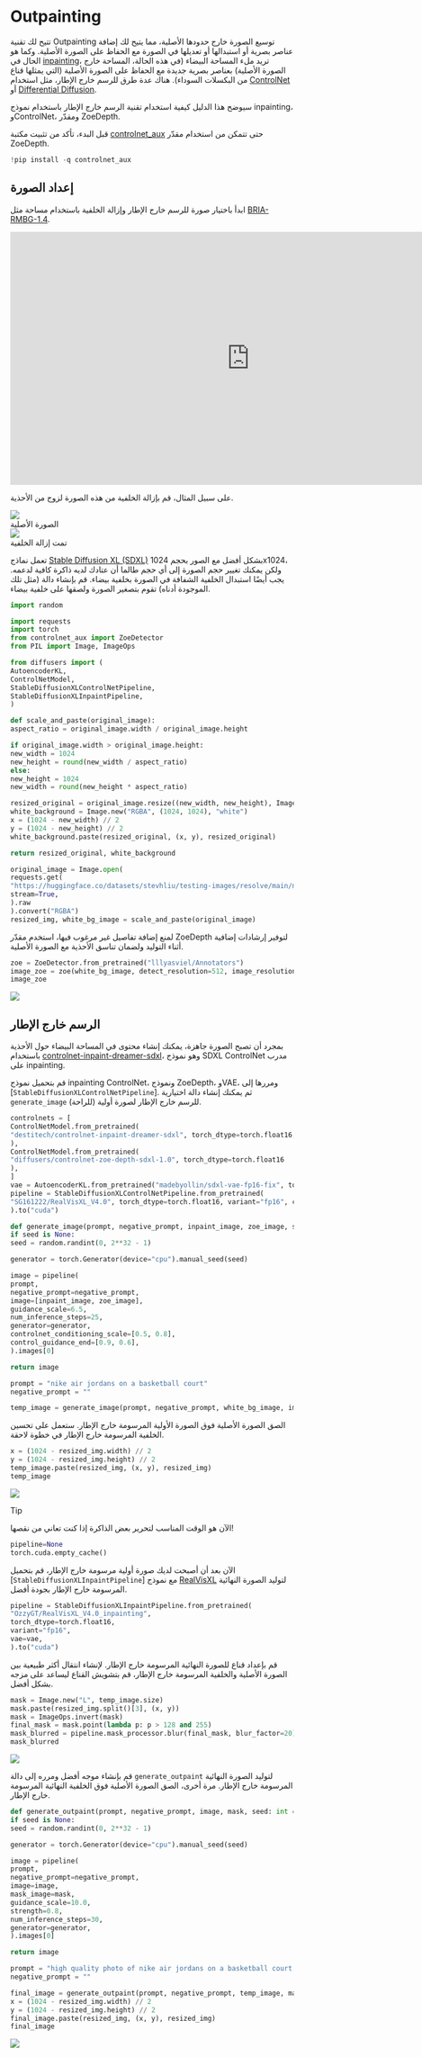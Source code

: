 # Outpainting

تتيح لك تقنية Outpainting توسيع الصورة خارج حدودها الأصلية، مما يتيح لك إضافة عناصر بصرية أو استبدالها أو تعديلها في الصورة مع الحفاظ على الصورة الأصلية. وكما هو الحال في [inpainting](../using-diffusers/inpaint)، تريد ملء المساحة البيضاء (في هذه الحالة، المساحة خارج الصورة الأصلية) بعناصر بصرية جديدة مع الحفاظ على الصورة الأصلية (التي يمثلها قناع من البكسلات السوداء). هناك عدة طرق للرسم خارج الإطار، مثل استخدام [ControlNet](https://hf.co/blog/OzzyGT/outpainting-controlnet) أو [Differential Diffusion](https://hf.co/blog/OzzyGT/outpainting-differential-diffusion).

سيوضح هذا الدليل كيفية استخدام تقنية الرسم خارج الإطار باستخدام نموذج inpainting، وControlNet، ومقدّر ZoeDepth.

قبل البدء، تأكد من تثبيت مكتبة [controlnet_aux](https://github.com/huggingface/controlnet_aux) حتى تتمكن من استخدام مقدّر ZoeDepth.

```py
!pip install -q controlnet_aux
```

## إعداد الصورة

ابدأ باختيار صورة للرسم خارج الإطار وإزالة الخلفية باستخدام مساحة مثل [BRIA-RMBG-1.4](https://hf.co/spaces/briaai/BRIA-RMBG-1.4).

<iframe
src="https://briaai-bria-rmbg-1-4.hf.space"
frameborder="0"
width="850"
height="450"
></iframe>

على سبيل المثال، قم بإزالة الخلفية من هذه الصورة لزوج من الأحذية.

<div class="flex flex-row gap-4">
<div class="flex-1">
<img class="rounded-xl" src="https://huggingface.co/datasets/stevhliu/testing-images/resolve/main/original-jordan.png"/>
<figcaption class="mt-2 text-center text-sm text-gray-500">الصورة الأصلية</figcaption>
</div>
<div class="flex-1">
<img class="rounded-xl" src="https://huggingface.co/datasets/stevhliu/testing-images/resolve/main/no-background-jordan.png"/>
<figcaption class="mt-2 text-center text-sm text-gray-500">تمت إزالة الخلفية</figcaption>
</div>
</div>

تعمل نماذج [Stable Diffusion XL (SDXL)](../using-diffusers/sdxl) بشكل أفضل مع الصور بحجم 1024x1024، ولكن يمكنك تغيير حجم الصورة إلى أي حجم طالما أن عتادك لديه ذاكرة كافية لدعمه. يجب أيضًا استبدال الخلفية الشفافة في الصورة بخلفية بيضاء. قم بإنشاء دالة (مثل تلك الموجودة أدناه) تقوم بتصغير الصورة ولصقها على خلفية بيضاء.

```py
import random

import requests
import torch
from controlnet_aux import ZoeDetector
from PIL import Image, ImageOps

from diffusers import (
AutoencoderKL,
ControlNetModel,
StableDiffusionXLControlNetPipeline,
StableDiffusionXLInpaintPipeline,
)

def scale_and_paste(original_image):
aspect_ratio = original_image.width / original_image.height

if original_image.width > original_image.height:
new_width = 1024
new_height = round(new_width / aspect_ratio)
else:
new_height = 1024
new_width = round(new_height * aspect_ratio)

resized_original = original_image.resize((new_width, new_height), Image.LANCZOS)
white_background = Image.new("RGBA", (1024, 1024), "white")
x = (1024 - new_width) // 2
y = (1024 - new_height) // 2
white_background.paste(resized_original, (x, y), resized_original)

return resized_original, white_background

original_image = Image.open(
requests.get(
"https://huggingface.co/datasets/stevhliu/testing-images/resolve/main/no-background-jordan.png",
stream=True,
).raw
).convert("RGBA")
resized_img, white_bg_image = scale_and_paste(original_image)
```

لمنع إضافة تفاصيل غير مرغوب فيها، استخدم مقدّر ZoeDepth لتوفير إرشادات إضافية أثناء التوليد ولضمان تناسق الأحذية مع الصورة الأصلية.

```py
zoe = ZoeDetector.from_pretrained("lllyasviel/Annotators")
image_zoe = zoe(white_bg_image, detect_resolution=512, image_resolution=1024)
image_zoe
```

<div class="flex justify-center">
<img src="https://huggingface.co/datasets/stevhliu/testing-images/resolve/main/zoedepth-jordan.png"/>
</div>

## الرسم خارج الإطار

بمجرد أن تصبح الصورة جاهزة، يمكنك إنشاء محتوى في المساحة البيضاء حول الأحذية باستخدام [controlnet-inpaint-dreamer-sdxl](https://hf.co/destitech/controlnet-inpaint-dreamer-sdxl)، وهو نموذج SDXL ControlNet مدرب على inpainting.

قم بتحميل نموذج inpainting ControlNet، ونموذج ZoeDepth، وVAE، ومررها إلى [`StableDiffusionXLControlNetPipeline`]. ثم يمكنك إنشاء دالة اختيارية `generate_image` (للراحة) للرسم خارج الإطار لصورة أولية.

```py
controlnets = [
ControlNetModel.from_pretrained(
"destitech/controlnet-inpaint-dreamer-sdxl", torch_dtype=torch.float16, variant="fp16"
),
ControlNetModel.from_pretrained(
"diffusers/controlnet-zoe-depth-sdxl-1.0", torch_dtype=torch.float16
),
]
vae = AutoencoderKL.from_pretrained("madebyollin/sdxl-vae-fp16-fix", torch_dtype=torch.float16).to("cuda")
pipeline = StableDiffusionXLControlNetPipeline.from_pretrained(
"SG161222/RealVisXL_V4.0", torch_dtype=torch.float16, variant="fp16", controlnet=controlnets, vae=vae
).to("cuda")

def generate_image(prompt, negative_prompt, inpaint_image, zoe_image, seed: int = None):
if seed is None:
seed = random.randint(0, 2**32 - 1)

generator = torch.Generator(device="cpu").manual_seed(seed)

image = pipeline(
prompt,
negative_prompt=negative_prompt,
image=[inpaint_image, zoe_image],
guidance_scale=6.5,
num_inference_steps=25,
generator=generator,
controlnet_conditioning_scale=[0.5, 0.8],
control_guidance_end=[0.9, 0.6],
).images[0]

return image

prompt = "nike air jordans on a basketball court"
negative_prompt = ""

temp_image = generate_image(prompt, negative_prompt, white_bg_image, image_zoe, 908097)
```

الصق الصورة الأصلية فوق الصورة الأولية المرسومة خارج الإطار. ستعمل على تحسين الخلفية المرسومة خارج الإطار في خطوة لاحقة.

```py
x = (1024 - resized_img.width) // 2
y = (1024 - resized_img.height) // 2
temp_image.paste(resized_img, (x, y), resized_img)
temp_image
```

<div class="flex justify-center">
<img src="https://huggingface.co/datasets/stevhliu/testing-images/resolve/main/initial-outpaint.png"/>
</div>

> [!TIP]
> الآن هو الوقت المناسب لتحرير بعض الذاكرة إذا كنت تعاني من نقصها!
>
> ```py
> pipeline=None
> torch.cuda.empty_cache()
> ```

الآن بعد أن أصبحت لديك صورة أولية مرسومة خارج الإطار، قم بتحميل [`StableDiffusionXLInpaintPipeline`] مع نموذج [RealVisXL](https://hf.co/SG161222/RealVisXL_V4.0) لتوليد الصورة النهائية المرسومة خارج الإطار بجودة أفضل.

```py
pipeline = StableDiffusionXLInpaintPipeline.from_pretrained(
"OzzyGT/RealVisXL_V4.0_inpainting",
torch_dtype=torch.float16,
variant="fp16",
vae=vae,
).to("cuda")
```

قم بإعداد قناع للصورة النهائية المرسومة خارج الإطار. لإنشاء انتقال أكثر طبيعية بين الصورة الأصلية والخلفية المرسومة خارج الإطار، قم بتشويش القناع ليساعد على مزجه بشكل أفضل.

```py
mask = Image.new("L", temp_image.size)
mask.paste(resized_img.split()[3], (x, y))
mask = ImageOps.invert(mask)
final_mask = mask.point(lambda p: p > 128 and 255)
mask_blurred = pipeline.mask_processor.blur(final_mask, blur_factor=20)
mask_blurred
```

<div class="flex justify-center">
<img src="https://huggingface.co/datasets/stevhliu/testing-images/resolve/main/blurred-mask.png"/>
</div>

قم بإنشاء موجه أفضل ومرره إلى دالة `generate_outpaint` لتوليد الصورة النهائية المرسومة خارج الإطار. مرة أخرى، الصق الصورة الأصلية فوق الخلفية النهائية المرسومة خارج الإطار.

```py
def generate_outpaint(prompt, negative_prompt, image, mask, seed: int = None):
if seed is None:
seed = random.randint(0, 2**32 - 1)

generator = torch.Generator(device="cpu").manual_seed(seed)

image = pipeline(
prompt,
negative_prompt=negative_prompt,
image=image,
mask_image=mask,
guidance_scale=10.0,
strength=0.8,
num_inference_steps=30,
generator=generator,
).images[0]

return image

prompt = "high quality photo of nike air jordans on a basketball court, highly detailed"
negative_prompt = ""

final_image = generate_outpaint(prompt, negative_prompt, temp_image, mask_blurred, 7688778)
x = (1024 - resized_img.width) // 2
y = (1024 - resized_img.height) // 2
final_image.paste(resized_img, (x, y), resized_img)
final_image
```

<div class="flex justify-center">
<img src="https://huggingface.co/datasets/stevhliu/testing-images/resolve/main/final-outpaint.png"/>
</div>